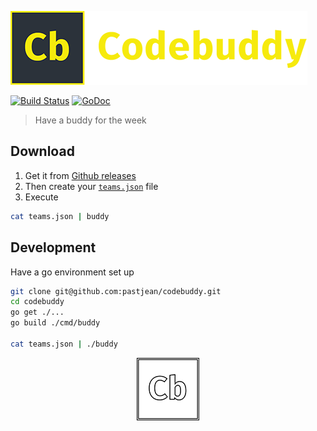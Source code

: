 ![Logo](assets/codebuddy.png)

[![Build Status](https://travis-ci.org/pastjean/codebuddy.svg?branch=master)](https://travis-ci.org/pastjean/codebuddy)
[![GoDoc](http://godoc.org/github.com/pastjean/codebuddy?status.svg)](http://godoc.org/github.com/pastjean/codebuddy)

> Have a buddy for the week


## Download

1. Get it from [Github releases](https://github.com/pastjean/codebuddy/releases/latest/)
2. Then create your [`teams.json`](teams.json) file
3. Execute
```sh
cat teams.json | buddy
```

## Development

Have a go environment set up

```sh
git clone git@github.com:pastjean/codebuddy.git
cd codebuddy
go get ./...
go build ./cmd/buddy

cat teams.json | ./buddy
```

<p align="center"><img src="assets/icon_api.png"/></p>
